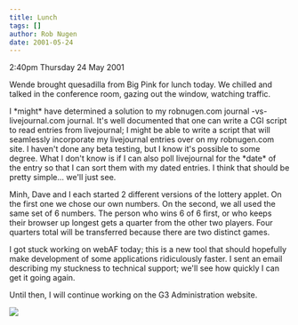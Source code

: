 ```yaml
---
title: Lunch
tags: []
author: Rob Nugen
date: 2001-05-24
---
```


<p class=date>2:40pm Thursday 24 May 2001</p>

<p>Wende brought quesadilla from Big Pink for lunch
today.  We chilled and talked in the conference room,
gazing out the window, watching traffic.</p>

<p>I *might* have determined a solution to my
robnugen.com journal -vs- livejournal.com journal. 
It's well documented that one can write a CGI script
to read entries from livejournal; I might be able to
write a script that will seamlessly incorporate my
livejournal entries over on my robnugen.com site.  I
haven't done any beta testing, but I know it's
possible to some degree.  What I don't know is if I
can also poll livejournal for the *date* of the entry
so that I can sort them with my dated entries.  I
think that should be pretty simple... we'll just
see.</p>

<p>Minh, Dave and I each started 2 different versions
of the lottery applet.  On the first one we chose our
own numbers.  On the second, we all used the same set
of 6 numbers.  The person who wins 6 of 6 first, or
who keeps their browser up longest gets a quarter from
the other two players.  Four quarters total will be
transferred because there are two distinct games.</p>

<p>I got stuck working on webAF today; this is a new
tool that should hopefully make development of some
applications ridiculously faster.  I sent an email
describing my stuckness to technical support; we'll
see how quickly I can get it going again.</p>

<p>Until then, I will continue working on the G3
Administration website.</p>

<p><img src="/images/rob/wL-ROB.gif"/></p>
